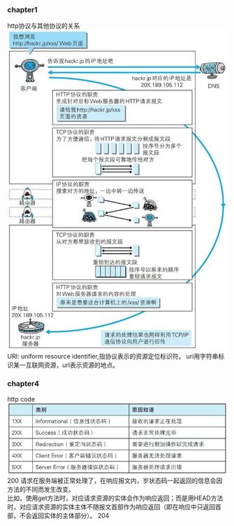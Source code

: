 ### chapter1  
http协议与其他协议的关系
![](.图解HTTP.markdown_images/6ace106c.png)  
URI: uniform resource identifier,指协议表示的资源定位标识符。
uri用字符串标识某一互联网资源，url表示资源的地点。
### chapter4  
http code   
![](.图解HTTP.markdown_images/3681d723.png)  
200 请求在服务端被正常处理了，在响应报文内，岁状态码一起返回的信息会因方法的不同而发生改变。  
比如，使用get方法时，对应请求资源的实体会作为响应返回；而是用HEAD方法时，对应请求资源的实体主体不随报文首部作为响应返回（即在响应中只返回首部，不会返回实体的主体部分）。
204 